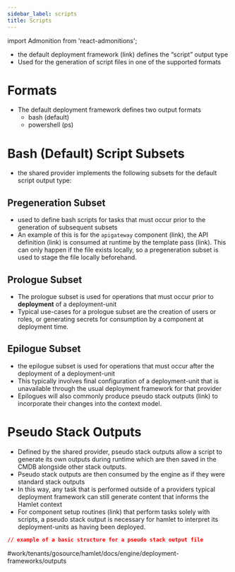 ```yaml
---
sidebar_label: scripts
title: Scripts
---
```

import Admonition from 'react-admonitions';

* the default deployment framework (link) defines the “script” output type
* Used for the generation of script files in one of the supported formats

# Formats
* The default deployment framework defines two output formats
	* bash (default)
	* powershell (ps)

# Bash (Default) Script Subsets
* the shared provider implements the following subsets for the default script output type:

## Pregeneration Subset
* used to define bash scripts for tasks that must occur prior to the generation of subsequent subsets
* An example of this is for the `apigateway` component (link), the API definition (link) is consumed at runtime by the template pass (link). This can only happen if the file exists locally, so a pregeneration subset is used to stage the file locally beforehand.

## Prologue Subset
* The prologue subset is used for operations that must occur prior to **deployment** of a deployment-unit
* Typical use-cases for a prologue subset are the creation of users or roles, or generating secrets for consumption by a component at deployment time.

## Epilogue Subset
* the epilogue subset is used for operations that must occur after the deployment of a deployment-unit
* This typically involves final configuration of a deployment-unit that is unavailable through the usual deployment framework for that provider
* Epilogues will also commonly produce pseudo stack outputs (link) to incorporate their changes into the context model.


# Pseudo Stack Outputs
* Defined by the shared provider, pseudo stack outputs allow a script to generate its own outputs during runtime which are then saved in the CMDB alongside other stack outputs. 
* Pseudo stack outputs are then consumed by the engine as if they were standard stack outputs
* In this way, any task that is performed outside of a providers typical deployment framework can still generate content that informs the Hamlet context
* For component setup routines (link) that perform tasks solely with scripts, a pseudo stack output is necessary for hamlet to interpret its deployment-units as having been deployed.

```json
// example of a basic structure for a pseudo stack output file
```

#work/tenants/gosource/hamlet/docs/engine/deployment-frameworks/outputs